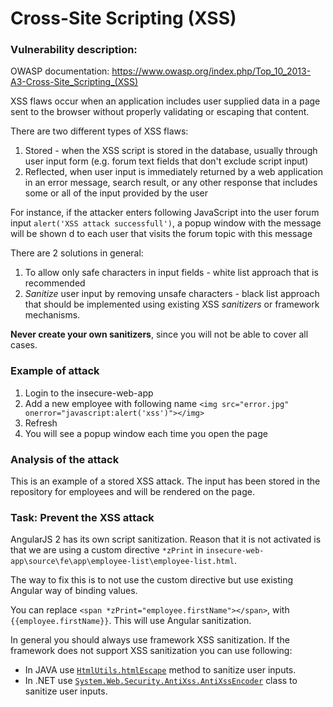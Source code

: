 # Cross-Site Scripting (XSS)

 
### Vulnerability description:

OWASP documentation: https://www.owasp.org/index.php/Top_10_2013-A3-Cross-Site_Scripting_(XSS)

XSS flaws occur when an application includes user supplied data in a page sent to the browser without properly validating or escaping that content.

There are two different types of XSS flaws: 

1. Stored - when the XSS script is stored in the database, usually through user input form (e.g. forum text fields that don't exclude script input)
2. Reflected, when user input is immediately returned by a web application in an error message, search result, or any other response that includes some or all of the input provided by the user

For instance, if the attacker enters following JavaScript into the user forum input `alert('XSS attack successfull')`, a popup window with the message will be shown d to each user that visits the forum topic with this message

There are 2 solutions in general:
1. To allow only safe characters in input fields - white list approach that is recommended
2. *Sanitize* user input by removing unsafe characters - black list approach that should be implemented using existing XSS *sanitizers* or framework mechanisms.

**Never create your own sanitizers**, since you will not be able to cover all cases.


### Example of attack

1. Login to the insecure-web-app
2. Add a new employee with following name `<img src="error.jpg" onerror="javascript:alert('xss')"></img> `
3. Refresh
4. You will see a popup window each time you open the page

### Analysis of the attack

This is an example of a stored XSS attack. The input has been stored in the repository for employees and will be rendered on the page.

### Task: Prevent the XSS attack

AngularJS 2 has its own script sanitization. Reason that it is not activated is that we are using a custom directive `*zPrint` in `insecure-web-app\source\fe\app\employee-list\employee-list.html`.

The way to fix this is to not use the custom directive but use existing Angular way of binding values.

You can replace `<span *zPrint="employee.firstName"></span>`, with `{{employee.firstName}}`. This will use Angular sanitization.

In general you should always use framework XSS sanitization. If the framework does not support XSS sanitization you can use following:

* In JAVA use [`HtmlUtils.htmlEscape`](http://docs.spring.io/spring/docs/3.0.x/javadoc-api/org/springframework/web/util/HtmlUtils.html#htmlEscape%28java.lang.String%29) method to sanitize user inputs.
* In .NET use [`System.Web.Security.AntiXss.AntiXssEncoder`](https://msdn.microsoft.com/en-us/library/system.web.security.antixss.antixssencoder(v=vs.110).aspx) class to sanitize user inputs.